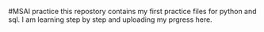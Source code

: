 #MSAI practice
this repostory contains my first practice files for python and sql. 
I am learning step by step and uploading my prgress here.
